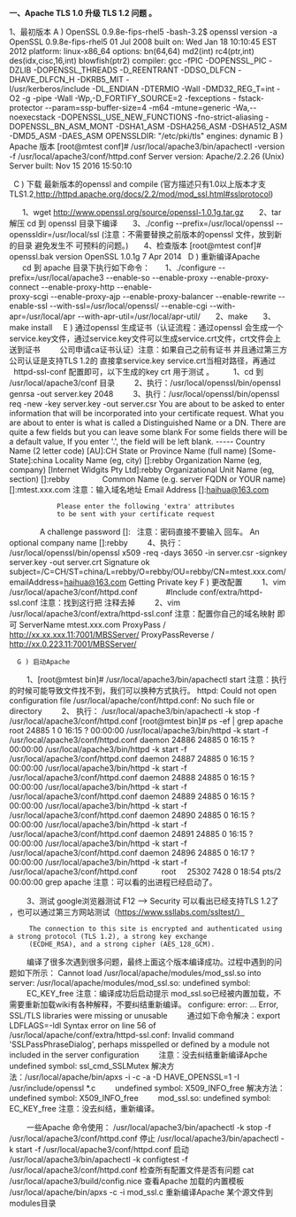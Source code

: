 <B>一、Apache TLS 1.0 升级 TLS 1.2 问题 。</B>

1、最初版本 
  A )  OpenSSL 0.9.8e-fips-rhel5
        -bash-3.2$ openssl version -a
        OpenSSL 0.9.8e-fips-rhel5 01 Jul 2008
        built on: Wed Jan 18 10:10:45 EST 2012
        platform: linux-x86_64
        options:  bn(64,64) md2(int) rc4(ptr,int) des(idx,cisc,16,int) blowfish(ptr2) 
        compiler: gcc -fPIC -DOPENSSL_PIC -DZLIB -DOPENSSL_THREADS -D_REENTRANT -DDSO_DLFCN -DHAVE_DLFCN_H -DKRB5_MIT -       
        I/usr/kerberos/include -DL_ENDIAN -DTERMIO -Wall -DMD32_REG_T=int -O2 -g -pipe -Wall -Wp,-D_FORTIFY_SOURCE=2 -fexceptions -
        fstack-
        protector --param=ssp-buffer-size=4 -m64 -mtune=generic -Wa,--noexecstack -DOPENSSL_USE_NEW_FUNCTIONS -fno-strict-aliasing -
        DOPENSSL_BN_ASM_MONT -DSHA1_ASM -DSHA256_ASM -DSHA512_ASM -DMD5_ASM -DAES_ASM
        OPENSSLDIR: "/etc/pki/tls"
        engines:  dynamic 
   B ) Apache 版本
        [root@mtest conf]# /usr/local/apache3/bin/apachectl -version -f /usr/local/apache3/conf/httpd.conf
        Server version: Apache/2.2.26 (Unix)
        Server built:   Nov 15 2016 15:50:10
        
   C ) 下载 最新版本的openssl and compile (官方描述只有1.0以上版本才支TLS1.2,http://httpd.apache.org/docs/2.2/mod/mod_ssl.html#sslprotocol)
       
       1、wget http://www.openssl.org/source/openssl-1.0.1g.tar.gz
       2、tar解压 cd 到 openssl 目录下编译
       3、./config  --prefix=/usr/local/openssl --openssldir=/usr/local/ssl (注意：不需要替换之前版本的openssl 文件，放到新的目录 避免发生不 
       可预料的问题。)
       4、检查版本
          [root@mtest conf]# openssl.bak version
          OpenSSL 1.0.1g 7 Apr 2014
    D ) 重新编译Apache  
        cd 到 apache 目录下执行如下命令：
        1、./configure --prefix=/usr/local/apache3 --enable-so  --enable-proxy --enable-proxy-connect --enable-proxy-http --enable-  
        proxy-scgi --enable-proxy-ajp --enable-proxy-balancer --enable-rewrite --enable-ssl --with-ssl=/usr/local/openssl/ --enable-cgi         --with-apr=/usr/local/apr --with-apr-util=/usr/local/apr-util/
        2、make
        3、make install
     E ) 通过openssl 生成证书（认证流程：通过openssl 会生成一个service.key文件，通过service.key文件可以生成service.crt文件，crt文件会上送到证书          公司申请ca证书认证）注意：如果自己之前有证书 并且通过第三方公司认证是支持TLS 1.2的 直接拿service.key service.crt当相对路径，再通过
        httpd-ssl-conf 配置即可，以下生成的key crt 用于测试 。
         1、cd 到 /usr/local/apache3/conf 目录
         2、执行：/usr/local/openssl/bin/openssl genrsa -out server.key 2048
         3、执行：/usr/local/openssl/bin/openssl req -new -key server.key -out server.csr
                You are about to be asked to enter information that will be incorporated
                into your certificate request.
                What you are about to enter is what is called a Distinguished Name or a DN.
                There are quite a few fields but you can leave some blank
                For some fields there will be a default value,
                If you enter '.', the field will be left blank.
                -----
                Country Name (2 letter code) [AU]:CH
                State or Province Name (full name) [Some-State]:china
                Locality Name (eg, city) []:rebby
                Organization Name (eg, company) [Internet Widgits Pty Ltd]:rebby
                Organizational Unit Name (eg, section) []:rebby
                Common Name (e.g. server FQDN or YOUR name) []:mtest.xxx.com 注意：输入域名地址
                Email Address []:haihua@163.com

                Please enter the following 'extra' attributes
                to be sent with your certificate request
                A challenge password []:   注意：密码直接不要输入 回车。
                An optional company name []:rebby
         4、执行： /usr/local/openssl/bin/openssl x509 -req -days 3650 -in server.csr -signkey server.key -out server.crt
                Signature ok
                subject=/C=CH/ST=china/L=rebby/O=rebby/OU=rebby/CN=mtest.xxx.com/emailAddress=haihua@163.com
                Getting Private key
      F ) 更改配置
         1、vim /usr/local/apache3/conf/httpd.conf 
             #Include conf/extra/httpd-ssl.conf 注意：找到这行把 注释去掉 
         2、vim /usr/local/apache3/conf/extra/httpd-ssl.conf 注意：配置你自己的域名映射 即可
            <VirtualHost _default_:443>
            ServerName mtest.xxx.com
            ProxyPass /          http://xx.xx.xxx.11:7001/MBSServer/
            ProxyPassReverse  /          http://xx.0.223.11:7001/MBSServer/
                
      G ) 启动Apache 
         1、[root@mtest bin]# /usr/local/apache3/bin/apachectl start 注意：执行的时候可能导致文件找不到，我们可以换种方式执行。
            httpd: Could not open configuration file /usr/local/apache/conf/httpd.conf: No such file or directory
         2、 执行： /usr/local/apache3/bin/apachectl -k stop -f /usr/local/apache3/conf/httpd.conf
            [root@mtest bin]# ps -ef | grep apache
            root     24885     1  0 16:15 ?        00:00:00 /usr/local/apache3/bin/httpd -k start -f /usr/local/apache3/conf/httpd.conf
            daemon   24886 24885  0 16:15 ?        00:00:00 /usr/local/apache3/bin/httpd -k start -f /usr/local/apache3/conf/httpd.conf
            daemon   24887 24885  0 16:15 ?        00:00:00 /usr/local/apache3/bin/httpd -k start -f /usr/local/apache3/conf/httpd.conf
            daemon   24888 24885  0 16:15 ?        00:00:00 /usr/local/apache3/bin/httpd -k start -f /usr/local/apache3/conf/httpd.conf
            daemon   24889 24885  0 16:15 ?        00:00:00 /usr/local/apache3/bin/httpd -k start -f /usr/local/apache3/conf/httpd.conf
            daemon   24890 24885  0 16:15 ?        00:00:00 /usr/local/apache3/bin/httpd -k start -f /usr/local/apache3/conf/httpd.conf
            daemon   24891 24885  0 16:15 ?        00:00:00 /usr/local/apache3/bin/httpd -k start -f /usr/local/apache3/conf/httpd.conf
            daemon   24896 24885  0 16:17 ?        00:00:00 /usr/local/apache3/bin/httpd -k start -f /usr/local/apache3/conf/httpd.conf
            root     25302  7428  0 18:54 pts/2    00:00:00 grep apache 注意：可以看的出进程已经启动了。
            
         3、测试 google浏览器测试 F12 --> Security 可以看出已经支持TLS 1.2了 ，也可以通过第三方网站测试（https://www.ssllabs.com/ssltest/）
         
         The connection to this site is encrypted and authenticated using a strong protocol (TLS 1.2), a strong key exchange      
         (ECDHE_RSA), and a strong cipher (AES_128_GCM).
         
         编译了很多次遇到很多问题，最终上面这个版本编译成功。过程中遇到的问题如下所示：
         Cannot load /usr/local/apache/modules/mod_ssl.so into server: /usr/local/apache/modules/mod_ssl.so: undefined symbol:      
         EC_KEY_free 注意：编译成功后启动提示 mod_ssl.so已经被内置加载，不需要重新加载wiki有各种解释，不要纠结重新编译。
         configure: error: ... Error, SSL/TLS libraries were missing or unusable 
         通过如下命令解决：export LDFLAGS=-ldl
         Syntax error on line 56 of /usr/local/apache/conf/extra/httpd-ssl.conf:
         Invalid command 'SSLPassPhraseDialog', perhaps misspelled or defined by a module not included in the server configuration
         注意：没去纠结重新编译Apche 
         undefined symbol: ssl_cmd_SSLMutex 解决方法：/usr/local/apache/bin/apxs -i -c -a -D HAVE_OPENSSL=1 -I /usr/include/openssl *.c
         undefined symbol: X509_INFO_free 解决方法：undefined symbol: X509_INFO_free
         mod_ssl.so: undefined symbol: EC_KEY_free 注意：没去纠结，重新编译。 
         
         一些Apache 命令使用：
         /usr/local/apache3/bin/apachectl -k stop -f /usr/local/apache3/conf/httpd.conf 停止
         /usr/local/apache3/bin/apachectl -k start -f /usr/local/apache3/conf/httpd.conf 启动
         /usr/local/apache3/bin/apachectl -k configtest -f /usr/local/apache3/conf/httpd.conf 检查所有配置文件是否有问题
         cat /usr/local/apache3/build/config.nice 查看Apache 加载的内置模板
         /usr/local/apache/bin/apxs -c -i mod_ssl.c 重新编译Apache 某个源文件到modules目录
            

       
       
       
       
       
       
       
